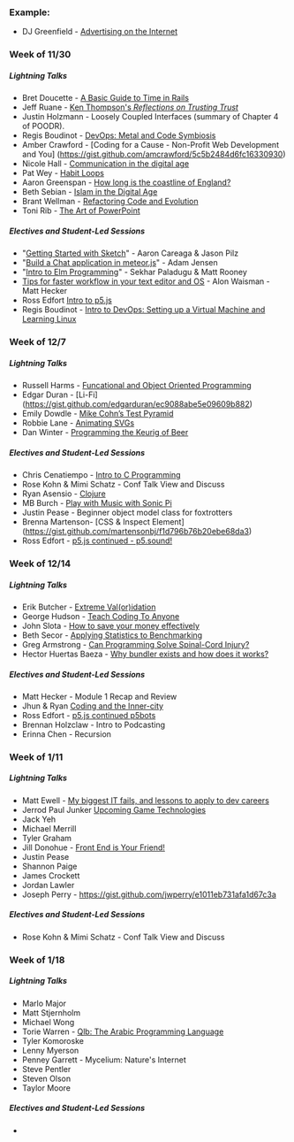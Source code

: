 ### Example:

* DJ Greenfield - [Advertising on the Internet](https://gist.github.com/AllPurposeName/7c117da4b0345eb6b817)

### **Week of 11/30**

##### Lightning Talks

* Bret Doucette - [A Basic Guide to Time in Rails](https://gist.github.com/bad6e/b9d6bd099295b86c0605)
* Jeff Ruane - [Ken Thompson's *Reflections on Trusting Trust*](https://gist.github.com/jbrr/b07f15c0220afe89f4ef)
* Justin Holzmann - Loosely Coupled Interfaces (summary of Chapter 4 of POODR).
* Regis Boudinot - [DevOps: Metal and Code Symbiosis](https://gist.github.com/selfup/0542e7e897593b9e3d95)
* Amber Crawford - [Coding for a Cause - Non-Profit Web Development and You] (https://gist.github.com/amcrawford/5c5b2484d6fc16330930)
* Nicole Hall - [Communication in the digital age](https://gist.github.com/NicoleHall/f0cac9f15e0cf96e07a4)
* Pat Wey - [Habit Loops](https://gist.github.com/patwey/ef59e9ce13caf4915891)
* Aaron Greenspan - [How long is the coastline of England?](https://gist.github.com/afg419/4e03ca48f01ae9fe2e84)
* Beth Sebian - [Islam in the Digital Age](https://github.com/bethsebian/m2_lightning_talk/blob/master/lightning.markdown)
* Brant Wellman - [Refactoring Code and Evolution](https://gist.github.com/brantwellman/a5cd97065392ef9b7268)
* Toni Rib - [The Art of PowerPoint](https://gist.github.com/ToniRib/7db128341b4f3ba0a976)

##### Electives and Student-Led Sessions

* "[Getting Started with Sketch](https://gist.github.com/jasonpilz/a4f36cf933929e272af3)" - Aaron Careaga & Jason Pilz
* "[Build a Chat application in meteor.js](https://gist.github.com/adamki/89d7e185f03aaaf0a557)" - Adam Jensen
* "[Intro to Elm Programming](https://gist.github.com/MattRooney/6131a8d3bd85739d7cc9)" - Sekhar Paladugu & Matt Rooney
* [Tips for faster workflow in your text editor and OS](https://gist.github.com/MowAlon/1641b1208aba11a15d85#file-new_student_machine_speedies-md) - Alon Waisman - Matt Hecker
* Ross Edfort [Intro to p5.js](https://rossedfort.wordpress.com/2015/10/01/exploring-p5-js/)
* Regis Boudinot - [Intro to DevOps: Setting up a Virtual Machine and Learning Linux](https://gist.github.com/selfup/3a7da40919fa7acdc30c)

### **Week of 12/7**

##### Lightning Talks

* Russell Harms - [Funcational and Object Oriented Programming](https://gist.github.com/russelleh/b24294211a7ab6c9fe98)
* Edgar Duran - [Li-Fi] (https://gist.github.com/edgarduran/ec9088abe5e09609b882)
* Emily Dowdle - [Mike Cohn’s Test Pyramid](https://gist.github.com/emilydowdle/970f41008ae865b121cb)
* Robbie Lane - [Animating SVGs](https://gist.github.com/robbielane/534d6ae0e3a1c8a06018)
* Dan Winter - [Programming the Keurig of Beer](https://gist.github.com/danjwinter/e1e9868d32e335d2d768)

##### Electives and Student-Led Sessions
* Chris Cenatiempo - [Intro to C Programming](https://gist.github.com/ChrisCenatie/2e9652c8459d7683ec45)
* Rose Kohn & Mimi Schatz - Conf Talk View and Discuss
* Ryan Asensio - [Clojure](https://gist.github.com/rasensio1/1dea254a43b819140904)
* MB Burch - [Play with Music with Sonic Pi](https://gist.github.com/mbburch/9e98212d9b4a5a40169a)
* Justin Pease - Beginner object model class for foxtrotters
* Brenna Martenson- [CSS & Inspect Element] (https://gist.github.com/martensonbj/f1d796b76b20ebe68da3)
* Ross Edfort - [p5.js continued - p5.sound!](https://gist.github.com/rossedfort/2f1487a7954120ebd4a8)

### **Week of 12/14**

##### Lightning Talks

* Erik Butcher - [Extreme Val(or)idation](https://gist.github.com/with-a-k/d92fb9ba5a9bfea0cff1)
* George Hudson - [Teach Coding To Anyone](https://gist.github.com/Egogre/2a42d15737f6696ab8c3)
* John Slota - [How to save your money effectively](https://gist.github.com/slotaj/0a7bf5ec7e1a27a445e4)
* Beth Secor - [Applying Statistics to Benchmarking](https://gist.github.com/bethsecor/fbbddc66621855e24ae3)
* Greg Armstrong - [Can Programming Solve Spinal-Cord Injury?](https://gist.github.com/GregoryArmstrong/3af1a02c2b083e21aebc)
* Hector Huertas Baeza - [Why bundler exists and how does it works?](https://gist.github.com/hectorhuertas/6dd37217ddc1ae977a8c)

##### Electives and Student-Led Sessions

* Matt Hecker - Module 1 Recap and Review
* Jhun & Ryan [Coding and the Inner-city](https://gist.github.com/joshuajhun/c0d815a25a8f550bea33)
* Ross Edfort - [p5.js continued p5bots](https://github.com/sarahgp/p5bots/blob/master/examples/HelloWorld.md)
* Brennan Holzclaw - Intro to Podcasting
* Erinna Chen - Recursion

### **Week of 1/11**

##### Lightning Talks

* Matt Ewell - [My biggest IT fails, and lessons to apply to dev careers](https://gist.github.com/plato721/de19241c1d35fac85217)
* Jerrod Paul Junker [Upcoming Game Technologies](https://gist.github.com/Unsafepond/f7bee08b61b53d8aaed5)
* Jack Yeh
* Michael Merrill
* Tyler Graham
* Jill Donohue - [Front End is Your Friend!](https://gist.github.com/jillmd501/8fcd7e27930dbebc0a41)
* Justin Pease
* Shannon Paige
* James Crockett
* Jordan Lawler
* Joseph Perry - https://gist.github.com/jwperry/e1011eb731afa1d67c3a

##### Electives and Student-Led Sessions

* Rose Kohn & Mimi Schatz - Conf Talk View and Discuss

### **Week of 1/18**

##### Lightning Talks

* Marlo Major
* Matt Stjernholm
* Michael Wong
* Torie Warren - [Qlb: The Arabic Programming Language](https://gist.github.com/toriejw/4fff447106d839cd77e0)
* Tyler Komoroske
* Lenny Myerson
* Penney Garrett - Mycelium: Nature's Internet
* Steve Pentler
* Steven Olson
* Taylor Moore

##### Electives and Student-Led Sessions

*
